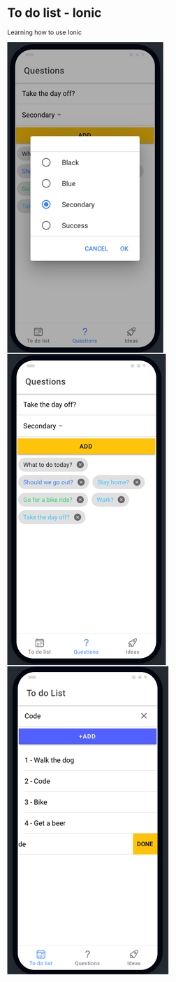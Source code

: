 # To do list - Ionic
 Learning how to use Ionic

![](images/ionic-2.png) <br> ![](images/ionic-3.png)
![](images/ionic-1.png)
